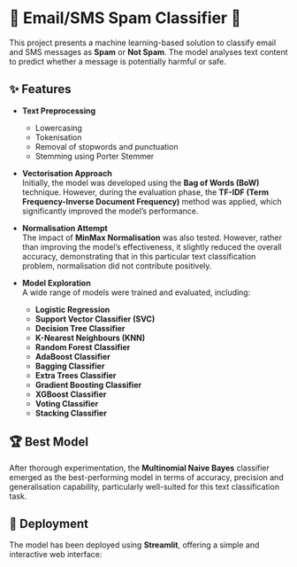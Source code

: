 # 📧 Email/SMS Spam Classifier 🚫

This project presents a machine learning-based solution to classify email and SMS messages as **Spam** or **Not Spam**. The model analyses text content to predict whether a message is potentially harmful or safe.

## ✨ Features

- **Text Preprocessing**  
  - Lowercasing  
  - Tokenisation  
  - Removal of stopwords and punctuation  
  - Stemming using Porter Stemmer  

- **Vectorisation Approach**  
  Initially, the model was developed using the **Bag of Words (BoW)** technique. However, during the evaluation phase, the **TF-IDF (Term Frequency-Inverse Document Frequency)** method was applied, which significantly improved the model’s performance.

- **Normalisation Attempt**  
  The impact of **MinMax Normalisation** was also tested. However, rather than improving the model’s effectiveness, it slightly reduced the overall accuracy, demonstrating that in this particular text classification problem, normalisation did not contribute positively.

- **Model Exploration**  
  A wide range of models were trained and evaluated, including:  

  - **Logistic Regression**  
  - **Support Vector Classifier (SVC)**  
  - **Decision Tree Classifier**  
  - **K-Nearest Neighbours (KNN)**  
  - **Random Forest Classifier**  
  - **AdaBoost Classifier**  
  - **Bagging Classifier**  
  - **Extra Trees Classifier**  
  - **Gradient Boosting Classifier**  
  - **XGBoost Classifier**  
  - **Voting Classifier**  
  - **Stacking Classifier**  

## 🏆 Best Model

After thorough experimentation, the **Multinomial Naive Bayes** classifier emerged as the best-performing model in terms of accuracy, precision and generalisation capability, particularly well-suited for this text classification task.

## 🚀 Deployment

The model has been deployed using **Streamlit**, offering a simple and interactive web interface:

